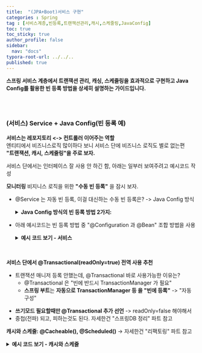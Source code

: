 ```yaml
---
title:  "(JPA+Boot)서비스 구현"
categories : Spring
tag : [서비스계층,빈등록,트랜잭션관리,캐시,스케줄링,JavaConfig]
toc: true
toc_sticky: true
author_profile: false
sidebar:
  nav: "docs"
typora-root-url: ../../..
published: true
---
```




**스프링 서비스 계층에서 트랜잭션 관리, 캐싱, 스케줄링을 효과적으로 구현하고 Java Config를 활용한 빈 등록 방법을 상세히 설명하는 가이드입니다.**

<br><br>

### (서비스) Service + Java Config(빈 등록 예)

**서비스는 레포지토리 <-> 컨트롤러 이어주는 역할**  
엔티티에서 비즈니스로직 많이하다 보니 서비스 단에 비즈니스 로직도 별로 없는편  
**"트랜잭션, 캐시, 스케줄링"을 주로 보자.**

서비스 단에서는 인터페이스 잘 사용 안 하긴 함, 아래는 일부러 보여주려고 예시코드 작성

**모니터링** 비지니스 로직을 위한 **"수동 빈 등록"** 을 잠시 보자.

- @Service 는 자동 빈 등록, 이걸 대신하는 수동 빈 등록은? -> Java Config 방식

  <details><summary><b>Java Config 방식의 빈 등록 방법 2가지:</b></summary>
  <div markdown="1"><br>
  - @Component 로 빈 등록
    - @Service, @Repository 처럼 **클래스 단**에서 자동 빈 등록
  - @Configuration 과 @Bean 조합
    - @Bean을 **메소드 단**에 적용하여 자동 빈 등록 -> 메소드 1개면 생략 가능
    - @Configuration에 @Component가 포함되어 **클래스 단**도 자동 빈 등록
  </div>
  </details>

- 아래 예시코드는 빈 등록 방법 중 "@Configuration 과 @Bean" 조합 방법을 사용

  <details><summary><b>예시 코드 보기 - 서비스</b></summary>
  <div markdown="1"><br>
  **TaskService 인터페이스 + TaskServiceV2 클래스(구현체) + TaskConfigV2 클래스(설정-빈 등록)**<br>
  TaskServiceV2 를 보면 정말 레포지토리 <-> 컨트롤러 이어주는 역할 하는 느낌이다.<br>
  ```java
  /**
   * TaskService 인터페이스
   */
  public interface TaskService {
    void join(Task task); // 일정 등록
    Task findOne(Long taskId);
    Task findOneWithMember(Long memberId, Long taskId);
    void remove(Task task);
    void update(Task task, String content, LocalDateTime startTime, LocalDateTime endTime);
    void updateStatus(Task task, Boolean completedStatus, Boolean timerOnOff,
        Long remainTime); // 일정 완료
    void updateAll(List<Task> taskList, String content, LocalDateTime startTime, LocalDateTime endTime);
  }
  //
  /*
  @Timed 사용 시 아래와같은 빌더 작성을 생략가능
  Counter.builder("my.task")
          .tag("class", this.getClass().getName())
          .tag("method", "addTask")
          .description("task")
          .register(registry).increment();
   */
  //TaskServiceV2 클래스 -> 인터페이스 구현체 (@Override 필수)
  @Timed("my.task") // 모니터링
  @Transactional(readOnly = true) // 읽기모드 기본 사용
  @RequiredArgsConstructor // 생성자 주입
  public class TaskServiceV2 implements TaskService {
    private final TaskRepository taskRepository;
    private final MeterRegistry registry;
    @Override
    @Transactional // 쓰기모드 사용 위해
    public void join(Task task) {
      taskRepository.save(task);
      sleep(500);
    }
    @Override
    @Transactional // 쓰기모드 사용 위해
    public void remove(Task task) {
      taskRepository.remove(task);
    }
    @Override
    @Transactional // 더티체킹 - db 적용
    public void update(Task task, String content, LocalDateTime startTime, LocalDateTime endTime) {
      task.updateTask(content, startTime, endTime);
    }
    //...
  }
  //TaskConfigV2 클래스 -> 수동 빈 등록 설정
  @Configuration
  public class TaskConfigV2 {
    // 서비스 사용 위해 빈 등록
    @Bean 
    TaskService taskService(TaskRepository taskRepository, MeterRegistry registry) {
      return new TaskServiceV2(taskRepository, registry);
    }
    // 위에서 사용한 @Timed 사용 위해 빈 등록 -> AOP 사용
    @Bean
    public TimedAspect timedAspect(MeterRegistry registry) {
      return new TimedAspect(registry); 
    }
    // TaskRepository는 이미 @Repository로 빈 등록되어 있어서 생략
  }
  ```
  </div>
  </details>

<br>

**서비스 단에서 @Transactional(readOnly=true) 전역 사용 추천**

* 트랜잭션 매니저 등록 안했는데, @Transactional 바로 사용가능한 이유는?
  * @Transactional 은 "빈에 반드시 TransactionManager 가 필요" 
  * **스프링 부트**는 **자동으로 TransactionManager 등 을 "빈에 등록"** -> "자동 구성"

- **쓰기모드 필요할때만 @Transactional 추가 선언** -> readOnly=false 해야해서
- 중첩(전파) 되고, 피하는것도 된다. 자세한건 "스프링DB 정리" 파트 참고

**캐시와 스케줄: @Cacheable(), @Scheduled()** -> 자세한건 "리팩토링" 파트 참고

<details><summary><b>예시 코드 보기 - 캐시와 스케줄</b></summary>
<div markdown="1"><br>
**Cacheable, Scheduled, CacheEvict 예시**<br>
```java
// value랑 cacheNames는 동일. 둘다 "캐시이름"의미. 하나 생략 가능.
// key는 말 그대로 구분하는 키값
// 만약 설정한 캐시매니저가 따로 있으면 cacheManager = "cacheManager2" 속성 추가
@Cacheable(value = "members", key = "#pageId", cacheNames = "members") // [캐시 없으면 저장] 조회
public List<FindMemberResponseDto> findAllWithPage(int pageId) {
  return memberRepository.findAllWithPage(pageId); //반환값이 캐싱
}
// 캐시에 저장된 값 제거 -> 30분 마다 실행하겠다.
// 초(0-59) 분(0-59) 시간(0-23) 일(1-31) 월(1-12) 요일(0-6) : "00 30 * * * *"
// - 요일? (0: 일, 1: 월, 2:화, 3:수, 4:목, 5:금, 6:토)
@Scheduled(cron = "00 30 * * * *") // 30분 00초 마다 수행
@CacheEvict(value = "members", allEntries = true)
public void initCacheMembers() {
}
```
</div>
</details>


<br><br>
